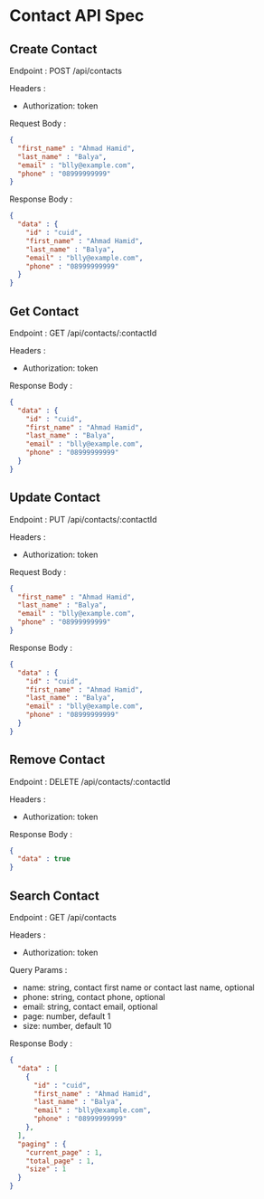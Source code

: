 # Contact API Spec

## Create Contact

Endpoint : POST /api/contacts

Headers :
- Authorization: token

Request Body :

```json
{
  "first_name" : "Ahmad Hamid",
  "last_name" : "Balya",
  "email" : "blly@example.com",
  "phone" : "08999999999"
}
```

Response Body :

```json
{
  "data" : {
    "id" : "cuid",
    "first_name" : "Ahmad Hamid",
    "last_name" : "Balya",
    "email" : "blly@example.com",
    "phone" : "08999999999"
  } 
}
```

## Get Contact

Endpoint : GET /api/contacts/:contactId

Headers :
- Authorization: token

Response Body :

```json
{
  "data" : {
    "id" : "cuid",
    "first_name" : "Ahmad Hamid",
    "last_name" : "Balya",
    "email" : "blly@example.com",
    "phone" : "08999999999"
  } 
}
```

## Update Contact

Endpoint : PUT /api/contacts/:contactId

Headers :
- Authorization: token

Request Body :

```json
{
  "first_name" : "Ahmad Hamid",
  "last_name" : "Balya",
  "email" : "blly@example.com",
  "phone" : "08999999999"
}
```

Response Body :

```json
{
  "data" : {
    "id" : "cuid",
    "first_name" : "Ahmad Hamid",
    "last_name" : "Balya",
    "email" : "blly@example.com",
    "phone" : "08999999999"
  } 
}
```

## Remove Contact

Endpoint : DELETE /api/contacts/:contactId

Headers :
- Authorization: token

Response Body :

```json
{
  "data" : true
}
```

## Search Contact

Endpoint : GET /api/contacts

Headers :
- Authorization: token

Query Params :
- name: string, contact first name or contact last name, optional
- phone: string, contact phone, optional
- email: string, contact email, optional
- page: number, default 1
- size: number, default 10

Response Body :

```json
{
  "data" : [
    {
      "id" : "cuid",
      "first_name" : "Ahmad Hamid",
      "last_name" : "Balya",
      "email" : "blly@example.com",
      "phone" : "08999999999"
    },
  ],
  "paging" : {
    "current_page" : 1,
    "total_page" : 1,
    "size" : 1
  }
}
```